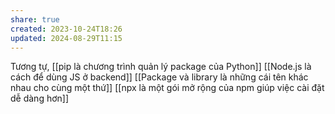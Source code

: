 ```yaml
---
share: true
created: 2023-10-24T18:26
updated: 2024-08-29T11:15
---
```

Tương tự, [[pip là chương trình quản lý package của Python]]
[[Node.js là cách để dùng JS ở backend]]
[[Package và library là những cái tên khác nhau cho cùng một thứ]]
[[npx là một gói mở rộng của npm giúp việc cài đặt dễ dàng hơn]]